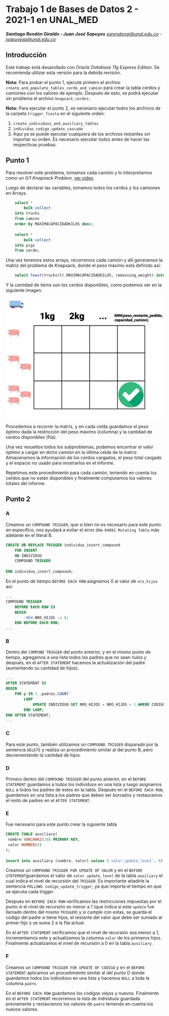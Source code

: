 # Trabajo 1 de Bases de Datos 2 - 2021-1 en UNAL_MED

**_Santiago Rendón Giraldo - Juan José Sapuyes_**
*sarendongi@unal.edu.co - jsapuyesp@unal.edu.co*

## Introducción

Este trabajo está desarollado con  _Oracle Database 11g Express Edition._  Se recomienda utilizar esta versión para la debida revisión. 

**Nota:** Para probar el punto 1, ejecute primero el archivo `create_and_populate_tables_cerdo_and_camion` para crear la tabla cerdos y camiones con los valores de ejemplo. Después de esto, se podrá ejecutar sin problema el archivo `knapsack_cerdos`.
   
**Nota:** Para ejecutar el punto 2, es necesario ejecutar todos los archivos de la carpeta `trigger_fiesta` en el siguiente orden:
1. `create_individuos_and_auxiliary_tables`
2. `individuo_codigo_update_cascade`
3. Aquí ya se puede ejecutar cualquiera de los archivos restantes sin importar su orden. Es necesario ejecutar todos antes de hacer las respectivas pruebas. 

## Punto 1

Para resolver este problema, tomamos cada camión y lo interpretamos como un _0/1 Knapsack Problem_, [ver video](https://www.youtube.com/watch?v=xCbYmUPvc2Q).

Luego de declarar las variables, tomamos todos los cerdos y los camiones en Arrays.

```sql
    select *
        bulk collect
    into trucks
    from camion
    order by MAXIMACAPACIDADKILOS desc;

    select *
        bulk collect
    into pigs
    from cerdo;
```
Una vez tenemos estos arrays, recorremos cada camión y allí generamos la matriz del problema de Knapsack, donde el peso máximo está definido así:

```sql
    select least(trucks(t).MAXIMACAPACIDADKILOS, remaining_weight) into max_weight from dual;
```

Y la cantidad de items son los cerdos disponibles, como podemos ver en la siguiente imagen.

![Knapsack grid vacio](assets/knapsack_optimal1.png)

Procedemos a recorrer la matriz, y en cada celda guardamos el peso óptimo dada la restricción del peso máximo (columna) y la cantidad de cerdos disponibles (fila).

Una vez resueltos todos los subproblemas, podemos encontrar el valor óptimo a cargar en dicho camión en la última celda de la matriz. Almacenamos la información de los cerdos cargados, el peso total cargado y el espacio no usado para mostrarlos en el informe.

Repetimos este procedimiento para cada camión, teniendo en cuenta los cerdos que no están disponibles y finalmente computamos los valores totales del informe.


## Punto 2

### A
Creamos un `COMPOUND TRIGGER`, que si bien no es necesario para este punto en específico, nos ayudará a evitar el error `ORA-04091 Mutating Table` más adelante en el literal B.

```sql
CREATE OR REPLACE TRIGGER individuo_insert_compound
    FOR INSERT
    ON INDIVIDUO
    COMPOUND TRIGGER

END individuo_insert_compound;
```
En el punto de tiempo `BEFORE EACH ROW` asignamos 0 al valor de `nro_hijos` así:

```sql
...
COMPOUND TRIGGER
    BEFORE EACH ROW IS
    BEGIN
        :NEW.NRO_HIJOS := 0;
    END BEFORE EACH ROW;
...
```

### B
Dentro del `COMPUND TRIGGER` del punto anterior, y en el mismo punto de tiempo, agregamos a una lista todos los padres que no sean nulos y después, en el `AFTER STATEMENT` hacemos la actualización del padre (aumentando su cantidad de hijos).

```sql
...
AFTER STATEMENT IS
BEGIN
    FOR p IN 1..padres.COUNT
        LOOP
            UPDATE INDIVIDUO SET NRO_HIJOS = NRO_HIJOS + 1 WHERE CODIGO = padres(p);
        END LOOP;
END AFTER STATEMENT;
...
```

### C
Para este punto, también utilizamos un `COMPOUND TRIGGER` disparado por la sentencia `DELETE` y realiza un procedimiento similar al del punto B, pero decrementando la cantidad de hijos. 

### D
Primero dentro del `COMPOUND TRIGGER` del punto anterior, en el `BEFORE STATEMENT` guardamos a todos los individuos en una lista y luego asignamos `NULL` a todos los padres de estos en la tabla. Después en el `BEFORE EACH ROW`, guardamos en una lista a los padres que deben ser borrados y restauramos el resto de padres en el `AFTER STATEMENT`.

### E
Fue necesario para este punto crear la siguiente tabla

```sql
CREATE TABLE auxiliary(
 nombre VARCHAR2(20) PRIMARY KEY,
 valor NUMBER(8)
);

insert into auxiliary (nombre, valor) values ('valor_update_level', 0);
```
Creamos un `COMPOUND TRIGGER FOR UPDATE OF VALOR` y en el `BEFORE STATEMENT`guardamos el valor de `valor_update_level` de la tabla `auxiliary` el cual indica el nivel de recursión del `TRIGGER`. Es importante añadirle la sentencia `FOLLOWS codigo_update_trigger`, ya que importa el tiempo en que se ejecuta cada trigger. 

Después en `BEFORE EACH ROW` verificamos las restricciones impuestas por el punto si el nivel de recursión es menor a 1 (que indica si este `update` fue llamado dentro del mismo `TRIGGER`) y si cumple con estas, se guarda el código del padre si tiene hijos, el restante del valor que debe ser sumado al primer hijo y se suma 2 a la fila actual. 

En el `AFTER STATEMENT` verificamos que el nivel de recursión sea menor a 1, incrementamos este y actualizamos la columna `valor` de los primeros hijos. Finalmente actualizamos el nivel de recursión a 0 en la tabla `auxiliary`.

### F
Creamos un `COMPOUND TRIGGER FOR UPDATE OF CODIGO` y en el `BEFORE STATEMENT` aplicamos un procedimiento similar al del punto D donde guardamos todos los individuos en una lista y hacemos `NULL` a toda la columna `padre`. 

En el `BEFORE EACH ROW` guardamos los códigos viejos y nuevos. Finalmente en el `AFTER STATEMENT` recorremos la lista de individuos guardada previamente y restauramos los valores de `padre` teniendo en cuenta los nuevos valores. 

